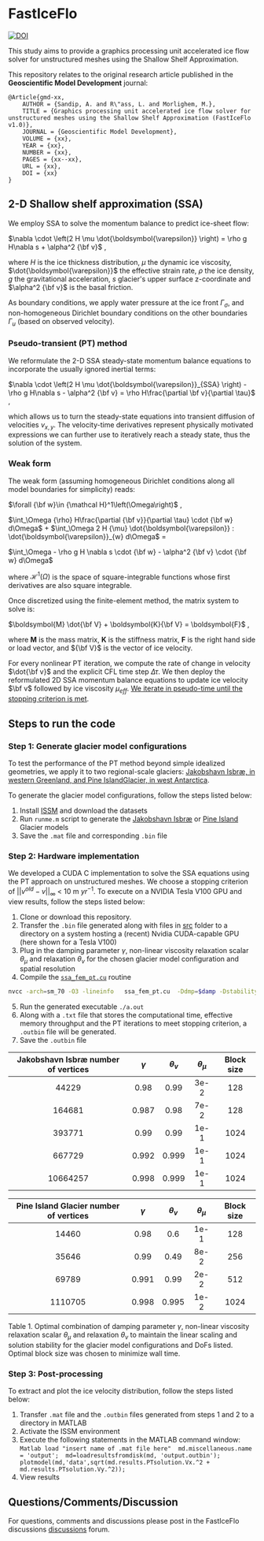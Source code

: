 # FastIceFlo

[![DOI](https://zenodo.org/badge/DOI/10.5281/zenodo.8342135.svg)](https://doi.org/10.5281/zenodo.8342135)

This study aims to provide a graphics processing unit accelerated ice flow solver for unstructured meshes using the Shallow Shelf Approximation.


This repository relates to the original research article published in the **Geoscientific Model Development** journal:
```
@Article{gmd-xx,
    AUTHOR = {Sandip, A. and R\"ass, L. and Morlighem, M.},
    TITLE = {Graphics processing unit accelerated ice flow solver for unstructured meshes using the Shallow Shelf Approximation (FastIceFlo v1.0)},
    JOURNAL = {Geoscientific Model Development},
    VOLUME = {xx},
    YEAR = {xx},
    NUMBER = {xx},
    PAGES = {xx--xx},
    URL = {xx},
    DOI = {xx}
}
```


## 2-D Shallow shelf approximation (SSA)
We employ SSA to solve the momentum balance to predict ice-sheet flow:

$\nabla \cdot \left(2 H \mu \dot{\boldsymbol{\varepsilon}} \right) = \rho g H\nabla s  + \alpha^2 {\bf v}$ ,

where $H$ is the ice thickness distribution, $\mu$ the dynamic ice viscosity, $\dot{\boldsymbol{\varepsilon}}$ the effective strain rate, $\rho$ the ice density, $g$ the gravitational acceleration, $s$ glacier's upper surface z-coordinate and $\alpha^2 {\bf v}$ is the basal friction.

As boundary conditions, we apply water pressure at the ice front $\Gamma_{\sigma}$, and non-homogeneous Dirichlet boundary conditions on the other boundaries $\Gamma_u$ (based on observed velocity).

### Pseudo-transient (PT) method
We reformulate the 2-D SSA steady-state momentum balance equations to incorporate the usually ignored inertial terms:

$\nabla \cdot \left(2 H \mu \dot{\boldsymbol{\varepsilon}}_{SSA} \right) -\rho g H\nabla s  - \alpha^2 {\bf v} = \rho H\frac{\partial \bf v}{\partial \tau}$ ,

which allows us to turn the steady-state equations into transient diffusion of velocities $v_{x,y}$. The velocity-time derivatives represent physically motivated expressions we can further use to iteratively reach a steady state, thus the solution of the system.

### Weak form
The weak form (assuming homogeneous Dirichlet conditions along all model boundaries for simplicity) reads:

$\forall {\bf w}\in {\mathcal H}^1\left(\Omega\right)$ ,

$\int_\Omega {\rho} H\frac{\partial {\bf v}}{\partial \tau} \cdot {\bf w} d\Omega$ + 
$\int_\Omega 2 H {\mu} \dot{\boldsymbol{\varepsilon}} : \dot{\boldsymbol{\varepsilon}}_{w} d\Omega$ =


$\int_\Omega  - \rho g H \nabla s \cdot {\bf w} - \alpha^2 {\bf v} \cdot {\bf w} d\Omega$

where ${\mathcal H}^1\left(\Omega\right)$ is the space of square-integrable functions whose first derivatives are also square integrable. 

Once discretized using the finite-element method, the matrix system to solve is:

$\boldsymbol{M} \dot{\bf V} + \boldsymbol{K}{\bf V} = \boldsymbol{F}$ ,

where $\boldsymbol{M}$ is the mass matrix, $\boldsymbol{K}$ is the stiffness matrix, $\boldsymbol{F}$ is the right hand side or load vector, and ${\bf V}$ is the vector of ice velocity.

For every nonlinear PT iteration, we compute the rate of change in velocity $\dot{\bf v}$ and the explicit CFL time step $\Delta \tau$. We then deploy the reformulated 2D SSA momentum balance equations  to update ice velocity $\bf v$ followed by ice viscosity $\mu_{eff}$.  [We iterate in pseudo-time until the stopping criterion is met](docs/fig_pt_flowchart.pdf).

## Steps to run the code
### Step 1: Generate glacier model configurations 
To test the performance of the PT method beyond simple idealized geometries, we apply it to two regional-scale glaciers: [Jakobshavn Isbræ, in western Greenland, and Pine IslandGlacier, in west Antarctica](docs/fig_gmd.pdf).

To generate the glacier model configurations, follow the steps listed below:
1. Install [ISSM](https://issm.jpl.nasa.gov/download/) and download the datasets
2. Run `runme.m` script to generate the [Jakobshavn Isbræ](BinFileGeneration/JKS/runme.m) or [Pine Island](BinFileGeneration/PIG/runme.m) Glacier models
3. Save the `.mat` file and corresponding `.bin` file

### Step 2: Hardware implementation
We developed a CUDA C implementation to solve the SSA equations using the PT approach on unstructured meshes.  We choose a stopping criterion of $||v^{old} - v||_{\infty}$ < 10 m $yr^{-1}$. To execute on a NVIDIA Tesla V100 GPU and view results, follow the steps listed below:

1. Clone or download this repository.
2. Transfer the `.bin` file generated along with files in [src](src) folder to a directory on a system hosting a (recent) Nvidia CUDA-capable GPU (here shown for a Tesla V100)
3. Plug in the damping parameter $\gamma$,  non-linear viscosity relaxation scalar $\theta_{\mu}$ and relaxation $\theta_v$ for the chosen glacier model configuration and spatial resolution
4. Compile the [`ssa_fem_pt.cu`](src/ssa_fem_pt.cu) routine 
```bash
nvcc -arch=sm_70 -O3 -lineinfo   ssa_fem_pt.cu  -Ddmp=$damp -Dstability=$vel_rela -Drela=$visc_rela
```
5. Run the generated executable `./a.out`
6. Along with a `.txt` file that stores the computational time, effective memory throughput and the PT iterations to meet stopping criterion, a `.outbin` file will be generated.
7. Save the `.outbin` file

| Jakobshavn Isbræ number of vertices | $\gamma$  | $\theta_v$ | $\theta_{\mu}$ | Block size |
| :----: | :----: | :----: | :----: |:----: |
| 44229 | 0.98 | 0.99 | 3e-2 | 128 | 
| 164681 | 0.987 | 0.98 | 7e-2 | 128 | 
| 393771 | 0.99 | 0.99 | 1e-1 | 1024 |
| 667729 | 0.992 | 0.999 | 1e-1 | 1024 |
| 10664257 | 0.998 | 0.999 | 1e-1 | 1024 |

| Pine Island Glacier number of vertices | $\gamma$ | $\theta_v$ | $\theta_{\mu}$ |Block size |
| :----: | :----: | :----: | :----: |:----: |
| 14460 | 0.98 | 0.6 | 1e-1 | 128 |
| 35646 | 0.99 | 0.49 | 8e-2 | 256 |
| 69789 | 0.991 | 0.99 | 2e-2 | 512 |
| 1110705 | 0.998 | 0.995 | 1e-2 | 1024 |


Table 1. Optimal combination of damping parameter $\gamma$,  non-linear viscosity relaxation scalar $\theta_{\mu}$ and relaxation $\theta_v$  to maintain the linear scaling and solution stability for the glacier model configurations and DoFs listed. Optimal block size was chosen to minimize wall time.

### Step 3: Post-processing
To extract and plot the ice velocity distribution, follow the steps listed below:
 1. Transfer `.mat` file and the `.outbin` files generated from steps 1 and 2 to a directory in MATLAB
 2. Activate the ISSM environment
 3. Execute the following statements in the MATLAB command window:
        ```Matlab
        load "insert name of .mat file here" 
        md.miscellaneous.name = 'output'; 
        md=loadresultsfromdisk(md, 'output.outbin'); 
        plotmodel(md,'data',sqrt(md.results.PTsolution.Vx.^2 + md.results.PTsolution.Vy.^2));
        ```
  3. View results

## Questions/Comments/Discussion
For questions, comments and discussions please post in the FastIceFlo discussions [discussions](https://github.com/AnjaliSandip/FastIceFlo/discussions) forum.
